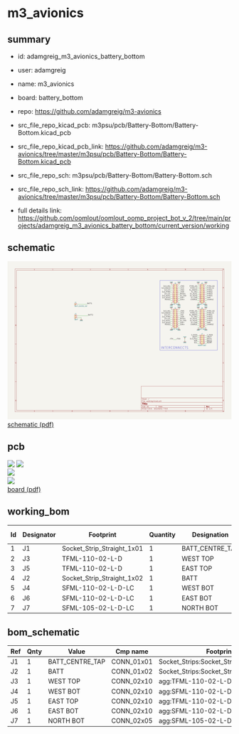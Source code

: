 # m3_avionics
 
## summary 
* id: adamgreig_m3_avionics_battery_bottom
* user: adamgreig
* name: m3_avionics
* board: battery_bottom
* repo: https://github.com/adamgreig/m3-avionics
* src_file_repo_kicad_pcb: m3psu/pcb/Battery-Bottom/Battery-Bottom.kicad_pcb
* src_file_repo_kicad_pcb_link: https://github.com/adamgreig/m3-avionics/tree/master/m3psu/pcb/Battery-Bottom/Battery-Bottom.kicad_pcb


* src_file_repo_sch: m3psu/pcb/Battery-Bottom/Battery-Bottom.sch
* src_file_repo_sch_link: https://github.com/adamgreig/m3-avionics/tree/master/m3psu/pcb/Battery-Bottom/Battery-Bottom.sch
* full details link: https://github.com/oomlout/oomlout_oomp_project_bot_v_2/tree/main/projects/adamgreig_m3_avionics_battery_bottom/current_version/working  

## schematic  
![](working_schematic_600.png)  
[schematic (pdf)](working_schematic.pdf) 






















## pcb  
![](working_3d_600.png) 
![](working_3d_front_600.png)  
![](working_3d_back_600.png)  
![](working_600.png)  
[board (pdf)](working.pdf)  

## working_bom
| Id | Designator | Footprint | Quantity | Designation | Supplier and ref |  | None | 
| --- | --- | --- | --- | --- | --- | --- | --- | 
| 1 | J1 | Socket_Strip_Straight_1x01 | 1 | BATT_CENTRE_TAP |  |  | [''] | 
| 2 | J3 | TFML-110-02-L-D | 1 | WEST TOP |  |  | [''] | 
| 3 | J5 | TFML-110-02-L-D | 1 | EAST TOP |  |  | [''] | 
| 4 | J2 | Socket_Strip_Straight_1x02 | 1 | BATT |  |  | [''] | 
| 5 | J4 | SFML-110-02-L-D-LC | 1 | WEST BOT |  |  | [''] | 
| 6 | J6 | SFML-110-02-L-D-LC | 1 | EAST BOT |  |  | [''] | 
| 7 | J7 | SFML-105-02-L-D-LC | 1 | NORTH BOT |  |  | [''] | 


## bom_schematic
| Ref | Qnty | Value | Cmp name | Footprint | Description | Vendor | DNP | 
| --- | --- | --- | --- | --- | --- | --- | --- | 
| J1 | 1 | BATT_CENTRE_TAP | CONN_01x01 | Socket_Strips:Socket_Strip_Straight_1x01 |  |  |  | 
| J2 | 1 | BATT | CONN_01x02 | Socket_Strips:Socket_Strip_Straight_1x02 |  |  |  | 
| J3 | 1 | WEST TOP | CONN_02x10 | agg:TFML-110-02-L-D |  |  |  | 
| J4 | 1 | WEST BOT | CONN_02x10 | agg:SFML-110-02-L-D-LC |  |  |  | 
| J5 | 1 | EAST TOP | CONN_02x10 | agg:TFML-110-02-L-D |  |  |  | 
| J6 | 1 | EAST BOT | CONN_02x10 | agg:SFML-110-02-L-D-LC |  |  |  | 
| J7 | 1 | NORTH BOT | CONN_02x05 | agg:SFML-105-02-L-D-LC |  |  |  | 



